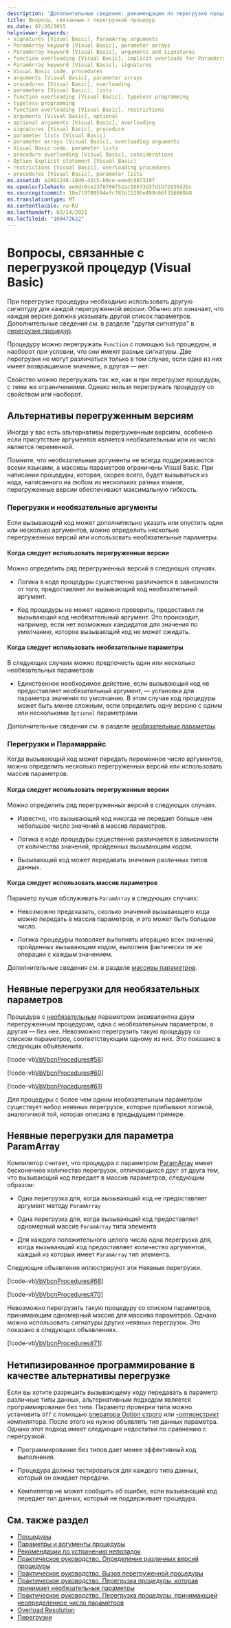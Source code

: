 ```yaml
---
description: 'Дополнительные сведения: рекомендации по перегрузке процедур (Visual Basic)'
title: Вопросы, связанные с перегрузкой процедур
ms.date: 07/20/2015
helpviewer_keywords:
- signatures [Visual Basic], ParamArray arguments
- ParamArray keyword [Visual Basic], parameter arrays
- ParamArray keyword [Visual Basic], arguments and signatures
- function overloading [Visual Basic], implicit overloads for ParamArray
- ParamArray keyword [Visual Basic], signatures
- Visual Basic code, procedures
- arguments [Visual Basic], parameter arrays
- procedures [Visual Basic], overloading
- parameters [Visual Basic], lists
- function overloading [Visual Basic], typeless programming
- typeless programming
- function overloading [Visual Basic], restrictions
- arguments [Visual Basic], optional
- optional arguments [Visual Basic], overloading
- signatures [Visual Basic], procedure
- parameter lists [Visual Basic]
- parameter arrays [Visual Basic], overloading arguments
- Visual Basic code, parameter lists
- procedure overloading [Visual Basic], considerations
- Option Explicit statement [Visual Basic]
- restrictions [Visual Basic], overloading procedures
- procedures [Visual Basic], parameter lists
ms.assetid: a2001248-10d0-42c5-b0ce-eeedc987319f
ms.openlocfilehash: ee6dc0ce23f0706f52ac58673d37d1b72936d2bc
ms.sourcegitcommit: 10e719780594efc781b15295e499c66f316068b8
ms.translationtype: MT
ms.contentlocale: ru-RU
ms.lasthandoff: 02/14/2021
ms.locfileid: "100472622"
---
```

# <a name="considerations-in-overloading-procedures-visual-basic"></a>Вопросы, связанные с перегрузкой процедур (Visual Basic)

При перегрузке процедуры необходимо использовать другую *сигнатуру* для каждой перегруженной версии. Обычно это означает, что каждая версия должна указывать другой список параметров. Дополнительные сведения см. в разделе "другая сигнатура" в [перегрузке процедур](./procedure-overloading.md).  
  
 Процедуру можно перегружать `Function` с помощью `Sub` процедуры, и наоборот при условии, что они имеют разные сигнатуры. Две перегрузки не могут различаться только в том случае, если одна из них имеет возвращаемое значение, а другая — нет.  
  
 Свойство можно перегружать так же, как и при перегрузке процедуры, с теми же ограничениями. Однако нельзя перегружать процедуру со свойством или наоборот.  
  
## <a name="alternatives-to-overloaded-versions"></a>Альтернативы перегруженным версиям  

 Иногда у вас есть альтернативы перегруженным версиям, особенно если присутствие аргументов является необязательным или их число является переменной.  
  
 Помните, что необязательные аргументы не всегда поддерживаются всеми языками, а массивы параметров ограничены Visual Basic. При написании процедуры, которая, скорее всего, будет вызываться из кода, написанного на любом из нескольких разных языков, перегруженные версии обеспечивают максимальную гибкость.  
  
### <a name="overloads-and-optional-arguments"></a>Перегрузки и необязательные аргументы  

 Если вызывающий код может дополнительно указать или опустить один или несколько аргументов, можно определить несколько перегруженных версий или использовать необязательные параметры.  
  
#### <a name="when-to-use-overloaded-versions"></a>Когда следует использовать перегруженные версии  

 Можно определить ряд перегруженных версий в следующих случаях.  
  
- Логика в коде процедуры существенно различается в зависимости от того, предоставляет ли вызывающий код необязательный аргумент.  
  
- Код процедуры не может надежно проверить, предоставил ли вызывающий код необязательный аргумент. Это происходит, например, если нет возможных кандидатов для значения по умолчанию, которое вызывающий код не может ожидать.  
  
#### <a name="when-to-use-optional-parameters"></a>Когда следует использовать необязательные параметры  

 В следующих случаях можно предпочесть один или несколько необязательных параметров:  
  
- Единственное необходимое действие, если вызывающий код не предоставляет необязательный аргумент, — установка для параметра значения по умолчанию. В этом случае код процедуры может быть менее сложным, если определить одну версию с одним или несколькими `Optional` параметрами.  
  
 Дополнительные сведения см. в разделе [необязательные параметры](./optional-parameters.md).  
  
### <a name="overloads-and-paramarrays"></a>Перегрузки и Парамаррайс  

 Когда вызывающий код может передать переменное число аргументов, можно определить несколько перегруженных версий или использовать массив параметров.  
  
#### <a name="when-to-use-overloaded-versions"></a>Когда следует использовать перегруженные версии  

 Можно определить ряд перегруженных версий в следующих случаях.  
  
- Известно, что вызывающий код никогда не передает больше чем небольшое число значений в массив параметров.  
  
- Логика в коде процедуры существенно различается в зависимости от количества значений, пройденных вызывающим кодом.  
  
- Вызывающий код может передавать значения различных типов данных.  
  
#### <a name="when-to-use-a-parameter-array"></a>Когда следует использовать массив параметров  

 Параметр лучше обслуживать `ParamArray` в следующих случаях:  
  
- Невозможно предсказать, сколько значений вызывающего кода можно передать в массив параметров, и это может быть большое число.  
  
- Логика процедуры позволяет выполнять итерацию всех значений, пройденных вызывающим кодом, выполняя фактически те же операции с каждым значением.  
  
 Дополнительные сведения см. в разделе [массивы параметров](./parameter-arrays.md).  
  
## <a name="implicit-overloads-for-optional-parameters"></a>Неявные перегрузки для необязательных параметров  

 Процедура с [необязательным](../../../language-reference/modifiers/optional.md) параметром эквивалентна двум перегруженным процедурам, одна с необязательным параметром, а другая — без нее. Невозможно перегрузить такую процедуру со списком параметров, соответствующим одному из них. Это показано в следующих объявлениях.  
  
 [!code-vb[VbVbcnProcedures#58](~/samples/snippets/visualbasic/VS_Snippets_VBCSharp/VbVbcnProcedures/VB/Class1.vb#58)]  
  
 [!code-vb[VbVbcnProcedures#60](~/samples/snippets/visualbasic/VS_Snippets_VBCSharp/VbVbcnProcedures/VB/Class1.vb#60)]  
  
 [!code-vb[VbVbcnProcedures#61](~/samples/snippets/visualbasic/VS_Snippets_VBCSharp/VbVbcnProcedures/VB/Class1.vb#61)]  
  
 Для процедуры с более чем одним необязательным параметром существует набор неявных перегрузок, которые прибывают логикой, аналогичной той, которая описана в предыдущем примере.  
  
## <a name="implicit-overloads-for-a-paramarray-parameter"></a>Неявные перегрузки для параметра ParamArray  

 Компилятор считает, что процедура с параметром [ParamArray](../../../language-reference/modifiers/paramarray.md) имеет бесконечное количество перегрузок, отличающихся друг от друга тем, что вызывающий код передает в массив параметров, следующим образом:  
  
- Одна перегрузка для, когда вызывающий код не предоставляет аргумент методу `ParamArray`  
  
- Одна перегрузка для, когда вызывающий код предоставляет одномерный массив `ParamArray` типа элемента  
  
- Для каждого положительного целого числа одна перегрузка для, когда вызывающий код предоставляет количество аргументов, каждый из которых имеет `ParamArray` тип элемента.  
  
 Следующие объявления иллюстрируют эти Неявные перегрузки.  
  
 [!code-vb[VbVbcnProcedures#68](~/samples/snippets/visualbasic/VS_Snippets_VBCSharp/VbVbcnProcedures/VB/Class1.vb#68)]  
  
 [!code-vb[VbVbcnProcedures#70](~/samples/snippets/visualbasic/VS_Snippets_VBCSharp/VbVbcnProcedures/VB/Class1.vb#70)]  
  
 Невозможно перегрузить такую процедуру со списком параметров, принимающим одномерный массив для массива параметров. Однако можно использовать сигнатуры других неявных перегрузок. Это показано в следующих объявлениях.  
  
 [!code-vb[VbVbcnProcedures#71](~/samples/snippets/visualbasic/VS_Snippets_VBCSharp/VbVbcnProcedures/VB/Class1.vb#71)]  
  
## <a name="typeless-programming-as-an-alternative-to-overloading"></a>Нетипизированное программирование в качестве альтернативы перегрузке  

 Если вы хотите разрешить вызывающему коду передавать в параметр различные типы данных, альтернативным подходом является программирование без типа. Параметр проверки типа можно установить `Off` с помощью [оператора Option строго](../../../language-reference/statements/option-strict-statement.md) или [-оптионстрикт](../../../reference/command-line-compiler/optionstrict.md) компилятора. После этого не нужно объявлять тип данных параметра. Однако этот подход имеет следующие недостатки по сравнению с перегрузкой:  
  
- Программирование без типов дает менее эффективный код выполнения.  
  
- Процедура должна тестироваться для каждого типа данных, который он ожидает передачи.  
  
- Компилятор не может сообщить об ошибке, если вызывающий код передает тип данных, который не поддерживает процедура.  
  
## <a name="see-also"></a>См. также раздел

- [Процедуры](./index.md)
- [Параметры и аргументы процедуры](./procedure-parameters-and-arguments.md)
- [Рекомендации по устранению неполадок](./troubleshooting-procedures.md)
- [Практическое руководство. Определение различных версий процедуры](./how-to-define-multiple-versions-of-a-procedure.md)
- [Практическое руководство. Вызов перегруженной процедуры](./how-to-call-an-overloaded-procedure.md)
- [Практическое руководство. Перегрузка процедуры, которая принимает необязательные параметры](./how-to-overload-a-procedure-that-takes-optional-parameters.md)
- [Практическое руководство. Перегрузка процедуры, принимающей неопределенное число параметров](./how-to-overload-a-procedure-that-takes-an-indefinite-number-of-parameters.md)
- [Overload Resolution](./overload-resolution.md)
- [Перегрузки](../../../language-reference/modifiers/overloads.md)
